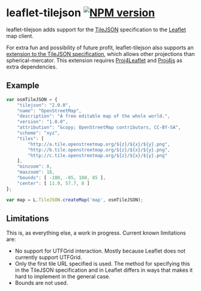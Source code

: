# leaflet-tilejson [![NPM version](https://badge.fury.io/js/leaflet-tilejson.png)](http://badge.fury.io/js/leaflet-tilejson)

leaflet-tilejson adds support for the 
[TileJSON](https://github.com/mapbox/tilejson-spec) specification 
to the [Leaflet](http://leafletjs.com) map client.

For extra fun and possibility of future profit, leaflet-tilejson 
also supports an 
[extension to the TileJSON specification](https://github.com/mapbox/tilejson-spec/tree/master/2.0.0), 
which allows other projections than spherical-mercator. This 
extension requires [Proj4Leaflet](https://github.com/kartena/Proj4Leaflet)
and [Proj4js](http://proj4js.org) as extra dependencies.

## Example

```javascript
var osmTileJSON = {
    "tilejson": "2.0.0",
    "name": "OpenStreetMap",
    "description": "A free editable map of the whole world.",
    "version": "1.0.0",
    "attribution": "&copy; OpenStreetMap contributors, CC-BY-SA",
    "scheme": "xyz",
    "tiles": [
        "http://a.tile.openstreetmap.org/${z}/${x}/${y}.png",
        "http://b.tile.openstreetmap.org/${z}/${x}/${y}.png",
        "http://c.tile.openstreetmap.org/${z}/${x}/${y}.png"
    ],
    "minzoom": 0,
    "maxzoom": 18,
    "bounds": [ -180, -85, 180, 85 ],
    "center": [ 11.9, 57.7, 8 ]
};

var map = L.TileJSON.createMap('map', osmTileJSON);
```

## Limitations

This is, as everything else, a work in progress. Current known limitations are:

 * No support for UTFGrid interaction. Mostly because Leaflet does not currently support UTFGrid.
 * Only the first tile URL specified is used. The method for specifying this in the TileJSON 
   specification and in Leaflet differs in ways that makes it hard to implement in the general case.
 * Bounds are not used.
